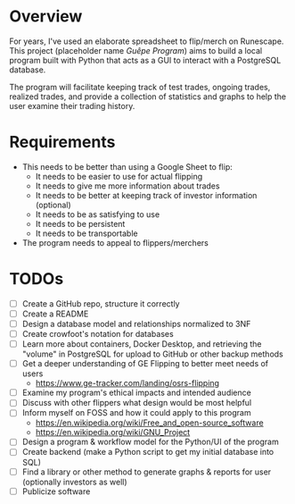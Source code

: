 # Overview
For years, I've used an elaborate spreadsheet to flip/merch on Runescape. This project (placeholder name *Guêpe Program*) aims to build a local program built with Python that acts as a GUI to interact with a PostgreSQL database.

The program will facilitate keeping track of test trades, ongoing trades, realized trades, and provide a collection of statistics and graphs to help the user examine their trading history.

# Requirements
- This needs to be better than using a Google Sheet to flip:
	- It needs to be easier to use for actual flipping
	- It needs to give me more information about trades
	- It needs to be better at keeping track of investor information (optional)
	- It needs to be as satisfying to use
	- It needs to be persistent
	- It needs to be transportable
- The program needs to appeal to flippers/merchers

# TODOs
- [ ] Create a GitHub repo, structure it correctly
- [ ] Create a README
- [ ] Design a database model and relationships normalized to 3NF
- [ ] Create crowfoot's notation for databases
- [ ] Learn more about containers, Docker Desktop, and retrieving the "volume" in PostgreSQL for upload to GitHub or other backup methods
- [ ] Get a deeper understanding of GE Flipping to better meet needs of users
	- https://www.ge-tracker.com/landing/osrs-flipping
- [ ] Examine my program's ethical impacts and intended audience
- [ ] Discuss with other flippers what design would be most helpful
- [ ] Inform myself on FOSS and how it could apply to this program
	- https://en.wikipedia.org/wiki/Free_and_open-source_software
	- https://en.wikipedia.org/wiki/GNU_Project
- [ ] Design a program & workflow model for the Python/UI of the program
- [ ] Create backend (make a Python script to get my initial database into SQL)
- [ ] Find a library or other method to generate graphs & reports for user (optionally investors as well)
- [ ] Publicize software